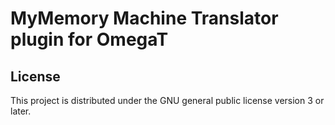 # MyMemory Machine Translator plugin for OmegaT 

## License

This project is distributed under the GNU general public license version 3 or later.
